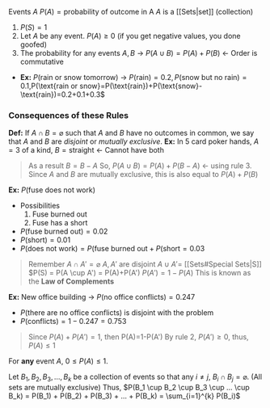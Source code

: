 Events $A$
$P(A)=\text{probability of outcome in A}$
$A$ is a [[Sets|set]] (collection)

1. $P(S) = 1$
2. Let $A$ be any event. $P(A) \geq 0$ (if you get negative values, you done goofed)
3. The probability for any events $A,B$ → $P(A \cup B) = P(A) + P(B)$ ← Order is commutative
  - **Ex:** $P(\text{rain or snow tomorrow})$ -> $P(\text{rain})=0.2, P(\text{snow but no rain})=0.1$,P(\text{rain or snow}=P(\text{rain})+P(\text{snow}-\text{rain})=0.2+0.1+0.3$


### Consequences of these Rules
**Def:** If $A \cap B = \varnothing$ such that $A$ and $B$ have no outcomes in common, we say that $A$ and $B$ are *disjoint* or *mutually exclusive*.
**Ex:** In $5$ card poker hands, $A = \text{3 of a kind}$, $B = \text{straight}$ <- Cannot have both

> As a result $B = B-A$
> So, $P(A \cup B) = P(A) + P(B-A)$ <- using rule 3.
> Since $A$ and $B$ are mutually exclusive, this is also equal to $P(A) + P(B)$

**Ex:** $P(\text{fuse does not work})$
- Possibilities
  1. Fuse burned out
  2. Fuse has a short
- $P(\text{fuse burned out}) = 0.02$
- $P(\text{short}) = 0.01$
- $P(\text{does not work}) = P(\text{fuse burned out} + P(\text{short}= 0.03$

> Remember $A \cap A' = \varnothing$
> $A, A'$ are disjoint
> $A \cup A' =$ [[Sets#Special Sets|S]]
> $P(S) = P(A \cup A') = P(A)+P(A')
> $P(A') = 1-P(A)$
> This is known as the **Law of Complements**

**Ex:** New office building -> $P(\text{no office conflicts}) = 0.247$
- $P(\text{there are no office conflicts})$ is disjoint with the problem
- $P(\text{conflicts})=1-0.247=0.753$

> Since $P(A)+P(A')=1$, then P(A)=1-P(A')
> By rule $2$, $P(A') \geq 0$, thus, $P(A) \leq 1$

For **any** event $A$, $0 \leq P(A) \leq 1$.

Let $B_1,B_2,B_3,...,B_k$ be a collection of events so that any $i \neq j$, $B_i \cap B_j = \varnothing$. (All sets are mutually exclusive)
Thus, $P(B_1 \cup B_2 \cup B_3 \cup ... \cup B_k) = P(B_1) + P(B_2) + P(B_3) + ... + P(B_k) = \sum_{i=1}^{k} P(B_i)$
